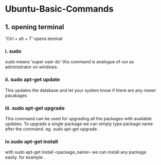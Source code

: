# Ubuntu-Basic-Commands
## 1. opening terminal
'Ctrl + alt + T' opens teminal
### i. sudo 
sudo means 'super user do' this command is analogue of run as administrator on windows.
### ii. sudo apt-get update
This updates the database and let your system know if there are any newer pacakages
### iii. sudo apt-get upgrade
This command can be used for upgrading all the packages with available updates. To upgrade a single package we can simply type package name after the command. eg. sudo apt-get upgrade <package name>.
  ### iv.sudo apt-get install
  with sudo apt-get install <package_name> we can install any package easily. for example <sudo apt-get install python-pip>.
